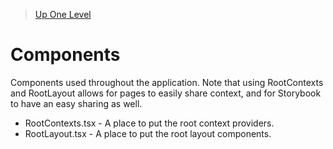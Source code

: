 > [Up One Level](../readme.md)

# Components

Components used throughout the application. Note that using RootContexts and RootLayout allows for pages to easily share context, and for Storybook to have an easy sharing as well.

- RootContexts.tsx - A place to put the root context providers.
- RootLayout.tsx - A place to put the root layout components.